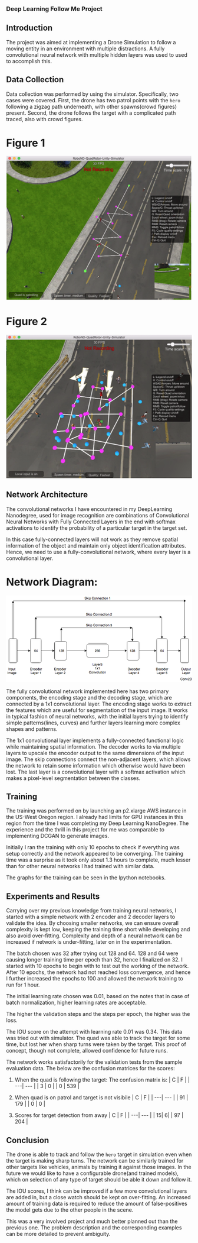 ### Deep Learning Follow Me Project

## Introduction
The project was aimed at implementing a Drone Simulation to follow a moving entity 
in an environment with multiple distractions. A fully convolutional neural network with 
multiple hidden layers was used to used to accomplish this.

## Data Collection
Data collection was performed by using the simulator. Specifically, two cases were covered.
First, the drone has two patrol points with the `hero` following a zigzag path underneath, 
with other spawns(crowd figures) present.
Second, the drone follows the target with a complicated path traced, also with crowd figures.

[Figure1]: ./misc/data_collection_1.png
[Figure2]: ./misc/data_collection_2.png
[NetworkDiagram]: ./misc/network_diagram.png

# Figure 1
![alt_text][Figure1]
# Figure 2
![alt_text][Figure2]

## Network Architecture
The convolutional networks I have encountered in my DeepLearning Nanodegree, 
used for image recognition are combinations of Convolutional Neural Networks with Fully Connected Layers in the end with softmax activations
to identify the probability of a particular target in the target set.

In this case fully-connected layers will not work as they remove spatial information
of the object and maintain only object identification attributes.
Hence, we need to use a fully-convolutional network, where every layer is a convolutional layer.

# Network Diagram:
![alt_text][NetworkDiagram]

The fully convolutional network implemented here has two primary components,
the encoding stage and the decoding stage, which are connected by a 1x1 convolutional layer.
The encoding stage works to extract the features which are useful for segmentation of the
input image. It works in typical fashion of neural networks, with the initial layers trying
to identify simple patterns(lines, curves) and further layers learning more complex shapes
and patterns. 

The 1x1 convolutional layer implements a fully-connected functional logic
while maintaining spatial information.
The decoder works to via multiple layers to upscale the encoder output to the
same dimensions of the input image. The skip connections connect the non-adjacent layers,
which allows the network to retain some information which otherwise would have been lost.
The last layer is a convolutional layer with a softmax activation which makes a pixel-level
segmentation between the classes.


## Training
The training was performed on by launching an p2.xlarge AWS instance in the 
US-West Oregon region. I already had limits for GPU instances in this region from 
the time I was completing my Deep Learning NanoDegree. The experience and the thrill
in this project for me was comparable to implementing DCGAN to generate images.

Initially I ran the training with only 10 epochs to check if everything was setup correctly
and the network appeared to be converging. 
The training time was a surprise as it took only about 1.3 hours to complete, much lesser
than for other neural networks I had trained with similar data.

The graphs for the training can be seen in the Ipython notebooks. 

## Experiments and Results
Carrying over my previous knowledge from training neural networks, I started with a
simple network with 2 encoder and 2 decoder layers to validate the idea. 
By choosing smaller networks, we can ensure overall complexity is kept low,
keeping the training time short while developing and also avoid over-fitting.
Complexity and depth of a neural network can be increased if network is under-fitting,
later on in the experimentation.

The batch chosen was 32 after trying out 128 and 64. 128 and 64 were causing longer
training time per epoch than 32, hence I finalized on 32. I started
with 10 epochs to begin with to test out the working of the network. After 10 epochs, the network
had not reached loss convergence, and hence I further increased the epochs
to 100 and allowed the network training to run for 1 hour.

The initial learning rate chosen was 0.01, based on the notes that in case of batch
normalization, higher learning rates are acceptable. 

The higher the validation steps and the steps per epoch, the higher was the loss.

The IOU score on the attempt with learning rate 0.01 was 0.34. This data was tried
out with simulator. The quad was able to track the target for some time, but lost her
when sharp turns were taken by the target. This proof of concept, though not complete,
allowed confidence for future runs.

The network works satisfactorily for the validation tests from the sample evaluation data.
The below are the confusion matrices for the scores:

1. When the quad is following the target:
The confusion matrix is:
| C | F |
| ---| --- |
| 3 | 0   |
| 0 | 539 | 

2. When quad is on patrol and target is not visibile
| C | F |
| ---| --- |
|  91 | 179 |
|  0 | 0  |

3. Scores for target detection from away
| C | F |
| ---| --- |
| 15| 6|
| 97 | 204 |

## Conclusion
The drone is able to track and follow the `hero` target in simulation even when the 
target is making sharp turns. The network can be similarly trained for other
targets like vehicles, animals by training it against those images. In the
future we would like to have a configurable drone(and trained models), which on selection of any type of
target should be able it down and follow it. 

The IOU scores, I think can be improved if a few more convolutional layers are added in,
but a close watch should be kept on over-fitting. An increased amount of training data
is required to reduce the amount of false-positives the model gets due to the other people
in the scene.

This was a very involved project and much better planned out than the previous one. The 
problem description and the corresponding examples can be more detailed to prevent ambiguity.
